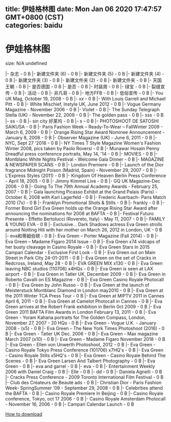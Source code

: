 
title: 伊娃格林图
date: Mon Jan 06 2020 17:47:57 GMT+0800 (CST)    
categories: baidu
---

# 伊娃格林图
size: N/A
 undefined
 
|- 杂志 - 0 B
|- 新建文件夹 (6) - 0 B
|- 新建文件夹 (5) - 0 B
|- 新建文件夹 (4) - 0 B
|- 新建文件夹 (3) - 0 B
|- 新建文件夹 (2) - 0 B
|- 新建文件夹 - 0 B
|- 天国王朝 - 0 B
|- 是否德国 - 0 B
|- 是否 - 0 B
|- 时装周 - 0 B
|- 绿宝 - 0 B
|- 裂缝宣传 - 0 B
|- 活动 - 0 B
|- 非凡哥 - 0 B
|- 地方FFB - 0 B
|- 低俗宣传 - 0 B
|- You UK Mag, October 19, 2008 - 0 B
|- xx - 0 B
|- With Louis Garrell and Michael Pitt - 0 B
|- White Mischief, Instyle UK, June 2012 - 0 B
|- Vogue Germany Magazine - November 2006 - 0 B
|- Violet - 0 B
|- The Sunday Telegraph Stella (UK) - November 22, 2009 - 0 B
|- The golden pass - 0 B
|- sss - 0 B
|- ss - 0 B
|- sin city 好莱坞 - 0 B
|- s - 0 B
|- PHOTOSHOOT DE SATOSHI SAIKUSA - 0 B
|- Paris Fashion Week – Ready-To-Wear – FallWinter 2009 - March 6, 2009 - 0 B
|- Orange Rising Star Award Nominee Announcement - January 8, 2008 - 0 B
|- Observer Magazine (UK) - June 6, 2011 - 0 B
|- NYC, Sept 27 '2016 - 0 B
|- NY Times T Style Magazine Women's Fashion Winter 2008, pics taken by Paolo Roversi - 0 B
|- Munawar Hosain Penny Dreadful press conference portraits, May 14, '14 - 0 B
|- MOVIES - 0 B
|- Montblanc White Nights Festival - Welcome Gala Dinner - 0 B
|- MAGAZINE & NEWSPAPER SCANS - 0 B
|- London Premiere - 0 B
|- Launch of the Dior fragrance Midnight Poison (Madrid, Spain) - November 29, 2007 - 0 B
|- L'Express Styles (2011) - 0 B
|- Kingdom Of Heaven Berlin Press Conference - April 18, 2005 - 0 B
|- Jimmy Kimmel Live - 0 B
|- GQ UK Magazine-Dec 2006 - 0 B
|- Going To The 79th Annual Academy Awards - February 25, 2007 - 0 B
|- Gala launching Picasso Exhibit at the Grand Palais (Paris) - October 6, 2008 with Karl Lagerfeld - 0 B
|- Frederic Auerbach- Paris Match 2010 (7x) - 0 B
|- Franklyn Promotional Shots & Stills - 0 B
|- frankly - 0 B
|- Former Bond Girl Eva Green holds up the Orange Rising Star Award after announcing the nominations for 2008 at BAFTA - 0 B
|- Festival Futuro Presente - Effetto Bertolucci (Rovereto, Italy) - May 11, 2007 - 0 B
|- FAMILY & YOUNG EVA - 0 B
|- Exclusive... Dark Shadows actress Eva Green strolls around Notting Hill with her mother on March 26, 2012 in London, UK - 0 B
|- eva和蒂姆伯顿 - 0 B
|- Eva Green – Porter Magazine (Fall 2014) - 0 B
|- Eva Green – Madame Figaro 2014 Issue - 0 B
|- Eva Green x74 vidcaps of her busty cleavage in Casino Royale - 0 B
|- Eva Green Stars In 2015 Campari Calendar - Exclusive First Look - 0 B
|- Eva Green out on Main Street in Park City 24-01-2011 - 0 B
|- Eva Green on the set of Cracks in Redcross, Ireland, May 28 - 0 B
|- EVA GREEN MIX x130 - 0 B
|- Eva Green leaving NBC studios (110706) x4HQs - 0 B
|- Eva Green is seen at LAX airport - 0 B
|- Eva Green in Tatler UK, December 2009 - 0 B
|- Eva Green in Roberto Cavalli on ES Magazine - 0 B
|- Eva Green Casino Royale Photocall - 0 B
|- Eva Green by John Russo - 0 B
|- Eva Green at the launch of Meisterstuck Montblanc Diamond in London may2010 - 0 B
|- Eva Green at the 2011 Winter TCA Press Tour - 0 B
|- Eva Green at MIPTV 2011 in Cannes April 6, 2011 - 0 B
|- Eva Green at Camelot Photocall in Cannes - 0 B
|- Eva Green arrives at the Robert Frank exhibition in Berlin 0ct 2009 - 0 B
|- Eva Green 2011 BAFTA Film Awards in London February 13, 2011 - 0 B
|- Eva Green - Yoram Kahana portraits for The Golden Compass, London, November 27, 2007 - 20 HQs - 0 B
|- Eva Green - Vogue U.K. - January 2008 - (x5) - 0 B
|- Eva Green - The New York Times Photoshoot (2016) - 0 B
|- Eva Green - Tatler UK Dec. 2006 - 0 B
|- Eva Green - Max magazine March 2007 (x10) - 0 B
|- Eva Green - Madame Figaro November 2018 - 0 B
|- Eva Green - Ellen von Unwerth Photoshoot, 2012 - 0 B
|- Eva Green - Casino Royale Tokyo Press Conference (101706) x7HQ's - 0 B
|- Eva Green - Casino Royale Stills x5HQ's - 0 B
|- Eva Green - Casino Royale Behind The Scenes - 0 B
|- Eva Green  Larsen And Talbert Photography - 0 B
|- Eva Green - 0 B
|- eva and garrel - 0 B
|- eva - 0 B
|- Entertainment Weekly 2006 with Daniel Craig - 0 B
|- Elle - 0 B
|- dd - 0 B
|- Daniela Agnelli - 0 B
|- Cracks Press Conference - 2009 Toronto International Film Festival - 0 B
|- Club des Créateurs de Beauté ads - 0 B
|- Christian Dior - Paris Fashion Week- SpringSummer '09 - September 29, 2008 - 0 B
|- Celebrities attend the BAFTA - 0 B
|- Casino Royale Premiere In Beijing - 0 B
|- Casino Royale conference, Tokyo, oct 17 2006 - 0 B
|- Casino Royale Amsterdam Photocall - November 16, 2006 - 0 B
|- Campari Calendar Launch - 0 B

[How to download](https://bpcam.bemobtrk.com/go/2ceec3aa-1ca2-46d6-b9ff-aaa5c184517c?jno=5515)
